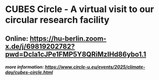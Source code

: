 # CUBES Circle - A virtual visit to our circular research facility  
## Online: https://hu-berlin.zoom-x.de/j/69819202782?pwd=Dcla1cJPe1FMP5Y8QRiMzIHd86ybo1.1
##### more information: https://www.circle-u.eu/events/2025/climate-day/cubes-circle.html